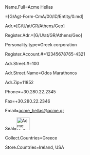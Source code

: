 Name.Full=Acme Hellas

=[G/Agt-Form-CmA/00/ID/Entity/0.md]

Adr.=[G/U/at/GR/Athens/Geo]

Register.Adr.=[G/U/at/GR/Athens/Geo]

Personality.type=Greek corporation

Register.Account.#=12345678765-4321

Adr.Street.#=100

Adr.Street.Name=Odos Marathonos

Adr.Zip=11852

Phone=+30.280.22.2345

Fax=+30.280.22.2346

Email=acme_hellas@acme.gr

Seal=<img src="http://vignette1.wikia.nocookie.net/familyguy/images/7/7d/ACME.png/revision/latest?cb=20100821210849" alt="Acme Hellas" height="42" width="42">

Collect.Countries=Greece

Store.Countries=Ireland, USA
